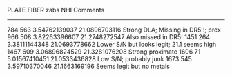 PLATE FIBER      zabs          NHI       Comments
----- ----- ------------- -------------
  784   563 3.54762139037 21.0896703116  Strong DLA; Missing in DR5!!; prox
  966   508 3.82263396607 21.2748272547  Also missed in DR5!
 1451   264 3.38111144348 21.0693778662  Lower S/N but looks legit; 21.1 seems high
 1467   609 3.06896824529 21.3281076208  Strong proximate
 1606    71 5.01567410451 21.0533436828  Low S/N; probably junk
 1673   545 3.59710370046 21.1663169196  Seems legit but no metals

